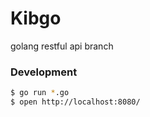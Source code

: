 # Kibgo
golang restful api branch

### Development

```bash
$ go run *.go
$ open http://localhost:8080/
```